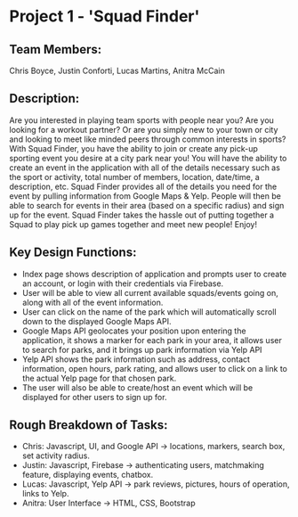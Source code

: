 # Project 1 - 'Squad Finder'

## Team Members: 
Chris Boyce, Justin Conforti, Lucas Martins, Anitra McCain

## Description:
Are you interested in playing team sports with people near you? Are you looking for a workout partner? 
Or are you simply new to your town or city and looking to meet like minded peers through common interests in sports?
With Squad Finder, you have the ability to join or create any pick-up sporting event you desire at a city park near you! 
You will have the ability to create an event in the application with all of the details necessary such as the sport or activity, 
total number of members, location, date/time, a description, etc. 
Squad Finder provides all of the details you need for the event by pulling information from Google Maps & Yelp.
People will then be able to search for events in their area (based on a specific radius) and sign up for the event.
Squad Finder takes the hassle out of putting together a Squad to play pick up games together and meet new people! Enjoy! 

## Key Design Functions:
* Index page shows description of application and prompts user to create an account, or login with their credentials via Firebase.
* User will be able to view all current available squads/events going on, along with all of the event information.
* User can click on the name of the park which will automatically scroll down to the displayed Google Maps API.
* Google Maps API geolocates your position upon entering the application, it shows a marker for each park in your area, 
it allows user to search for parks, and it brings up park information via Yelp API
* Yelp API shows the park information such as address, contact information, open hours, park rating, 
and allows user to click on a link to the actual Yelp page for that chosen park.
* The user will also be able to create/host an event which will be displayed for other users to sign up for.  


## Rough Breakdown of Tasks: 
* Chris:  Javascript, UI, and Google API → locations, markers, search box, set activity radius.
* Justin: Javascript, Firebase → authenticating users, matchmaking feature, displaying events, chatbox.
* Lucas: Javascript, Yelp API → park reviews, pictures, hours of operation, links to Yelp.
* Anitra: User Interface → HTML, CSS, Bootstrap


